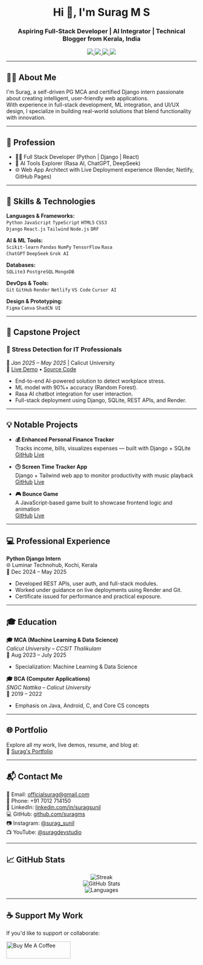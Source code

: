 <h1 align="center">Hi 👋, I'm Surag M S</h1>
<h3 align="center">Aspiring Full-Stack Developer | AI Integrator | Technical Blogger from Kerala, India</h3>

<p align="center">
  <a href="https://surag.netlify.app/">
    <img src="https://img.shields.io/badge/Portfolio-%23000000?style=for-the-badge&logo=Google-Chrome&logoColor=white" />
  </a>
  <a href="https://linkedin.com/in/suragsunil">
    <img src="https://img.shields.io/badge/LinkedIn-%230077B5?style=for-the-badge&logo=linkedin&logoColor=white" />
  </a>
  <a href="mailto:officialsurag@gmail.com">
    <img src="https://img.shields.io/badge/Gmail-D14836?style=for-the-badge&logo=gmail&logoColor=white" />
  </a>
  <a href="https://github.com/suragms">
    <img src="https://img.shields.io/badge/GitHub-%23121011?style=for-the-badge&logo=github&logoColor=white" />
  </a>
</p>

---

## 🧑‍💼 About Me

I'm Surag, a self-driven PG MCA and certified Django intern passionate about creating intelligent, user-friendly web applications.  
With experience in full-stack development, ML integration, and UI/UX design, I specialize in building real-world solutions that blend functionality with innovation.

---

## 💼 Profession

- 👨‍💻 Full Stack Developer (Python | Django | React)
- 🤖 AI Tools Explorer (Rasa AI, ChatGPT, DeepSeek)
- 🌐 Web App Architect with Live Deployment experience (Render, Netlify, GitHub Pages)

---

## 🧠 Skills & Technologies

**Languages & Frameworks:**  
`Python` `JavaScript` `TypeScript` `HTML5` `CSS3`  
`Django` `React.js` `Tailwind` `Node.js` `DRF`

**AI & ML Tools:**  
`Scikit-learn` `Pandas` `NumPy` `TensorFlow` `Rasa`  
`ChatGPT` `DeepSeek` `Grok AI`

**Databases:**  
`SQLite3` `PostgreSQL` `MongoDB`

**DevOps & Tools:**  
`Git` `GitHub` `Render` `Netlify` `VS Code` `Cursor AI`

**Design & Prototyping:**  
`Figma` `Canva` `ShadCN UI`

---

## 🧪 Capstone Project

### 🚀 Stress Detection for IT Professionals  
📍 *Jan 2025 – May 2025* | Calicut University  
🔗 [Live Demo](https://stress-detection-for-it-professionals.onrender.com) • [Source Code](https://github.com/suragms/STRESS-DETECTION-FOR-IT-PROFESSIONALS.git)

- End-to-end AI-powered solution to detect workplace stress.
- ML model with 90%+ accuracy (Random Forest).
- Rasa AI chatbot integration for user interaction.
- Full-stack deployment using Django, SQLite, REST APIs, and Render.

---

## 💡 Notable Projects

- **💰 Enhanced Personal Finance Tracker**  
  Tracks income, bills, visualizes expenses — built with Django + SQLite  
  [GitHub](https://github.com/suragms/EXPENSIVE-TRACKER.git)
  [Live](https://expensive-tracker-nahn.onrender.com)

- **🕒 Screen Time Tracker App**  
  Django + Tailwind web app to monitor productivity with music playback
  [GitHub](https://github.com/suragms/Screen-Time-Tracker-App.git)
  [Live](https://screen-time-tracker-app.onrender.com)

- **🎮 Bounce Game**  
  A JavaScript-based game built to showcase frontend logic and animation  
  [GitHub](https://github.com/suragms/Bounce-Game.git)
  [Live](https://bouncegame2025.netlify.app)

---

## 💻 Professional Experience

**Python Django Intern**  
🌐 Luminar Technohub, Kochi, Kerala  
📅 Dec 2024 – May 2025  
- Developed REST APIs, user auth, and full-stack modules.  
- Worked under guidance on live deployments using Render and Git.  
- Certificate issued for performance and practical exposure.

---

## 🎓 Education

**🎓 MCA (Machine Learning & Data Science)**  
*Calicut University – CCSIT Thalikulam*  
📅 Aug 2023 – July 2025  
- Specialization: Machine Learning & Data Science 

**🎓 BCA (Computer Applications)**  
*SNGC Nattika – Calicut University*  
📅 2019 – 2022  
- Emphasis on Java, Android, C, and Core CS concepts

---

## 🌐 Portfolio

Explore all my work, live demos, resume, and blog at:  
🔗 [Surag's Portfolio](https://surag.netlify.app/)



---

## 📬 Contact Me

📧 Email: officialsurag@gmail.com  
📱 Phone: +91 7012 714150  
🔗 LinkedIn: [linkedin.com/in/suragsunil](https://linkedin.com/in/suragsunil)  
💻 GitHub: [github.com/suragms](https://github.com/suragms)  
📷 Instagram: [@surag_sunil](https://instagram.com/surag_sunil)  
📺 YouTube: [@suragdevstudio](https://youtube.com/@suragdevstudio)

---

## 📈 GitHub Stats

<p align="center">
  <img src="https://github-readme-streak-stats.herokuapp.com/?user=suragms&theme=vue-dark&hide_border=true" alt="Streak" />
  <br />
  <img src="https://github-readme-stats.vercel.app/api?username=suragms&show_icons=true&theme=radical" alt="GitHub Stats" />
  <br />
  <img src="https://github-readme-stats.vercel.app/api/top-langs/?username=suragms&layout=compact&theme=tokyonight" alt="Languages" />
</p>

---

## ☕ Support My Work

If you'd like to support or collaborate:

<a href="https://linkedin.com/in/suragsunil">
  <img src="https://cdn.buymeacoffee.com/buttons/v2/default-yellow.png" height="45" width="170" alt="Buy Me A Coffee" />
</a>
